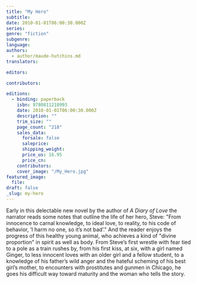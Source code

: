 ```yaml
---
title: "My Hero"
subtitle:
date: 2010-01-01T06:00:30.000Z
series:
genre: "fiction"
subgenre:
language:
authors:
  - author/maude-hutchins.md
translators:

editors:

contributors:

editions:
  - binding: paperback
    isbn: 9780811218993
    date: 2010-01-01T06:00:30.000Z
    description: ""
    trim_size: ""
    page_count: "218"
    sales_data:
      forsale: false
      saleprice:
      shipping_weight:
      price_us: 16.95
      price_cn:
    contributors:
    cover_image: "/My_Hero.jpg"
featured_image:
  file:
draft: false
_slug: my-hero
---
```


Early in this delectable new novel by the author of _A Diary of Love_ the narrator reads some notes that outline the life of her hero, Steve: "From innocence to carnal knowledge, to ideal love, to reality, to his code of behavior, ’I harm no one, so it’s not bad’." And the reader enjoys the progress of this healthy young animal, who achieves a kind of "divine proportion" in spirit as well as body. From Steve’s first wrestle with fear tied to a pole as a train rushes by, from his first kiss, at six, with a girl named Ginger, to less innocent loves with an older girl and a fellow student, to a knowledge of his father’s wild anger and the hateful scheming of his best girl’s mother, to encounters with prostitutes and gunmen in Chicago, he goes his difficult way toward maturity and the woman who tells the story.

